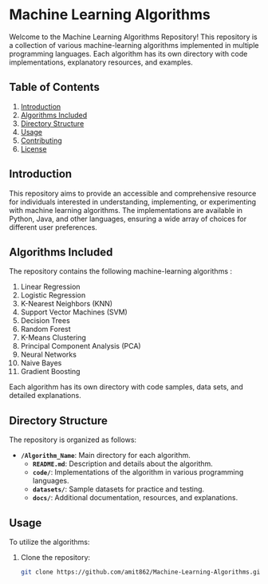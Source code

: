  # Machine Learning Algorithms

Welcome to the Machine Learning Algorithms Repository! This repository is a collection of various machine-learning algorithms implemented in multiple programming languages. Each algorithm has its own directory with code implementations, explanatory resources, and examples.

## Table of Contents

1. [Introduction](#introduction)
2. [Algorithms Included](#algorithms-included)
3. [Directory Structure](#directory-structure)
4. [Usage](#usage)
5. [Contributing](#contributing)
6. [License](#license)

## Introduction

This repository aims to provide an accessible and comprehensive resource for individuals interested in understanding, implementing, or experimenting with machine learning algorithms. The implementations are available in Python, Java, and other languages, ensuring a wide array of choices for different user preferences.

## Algorithms Included

The repository contains the following machine-learning algorithms :

1. Linear Regression
2. Logistic Regression
3. K-Nearest Neighbors (KNN)
4. Support Vector Machines (SVM)
5. Decision Trees
6. Random Forest
7. K-Means Clustering
8. Principal Component Analysis (PCA)
9. Neural Networks
10. Naive Bayes
11. Gradient Boosting

Each algorithm has its own directory with code samples, data sets, and detailed explanations.

## Directory Structure

The repository is organized as follows:

- **`/Algorithm_Name`**: Main directory for each algorithm.
  - **`README.md`**: Description and details about the algorithm.
  - **`code/`**: Implementations of the algorithm in various programming languages.
  - **`datasets/`**: Sample datasets for practice and testing.
  - **`docs/`**: Additional documentation, resources, and explanations.

## Usage

To utilize the algorithms:

1. Clone the repository:
   ```bash
   git clone https://github.com/amit862/Machine-Learning-Algorithms.git

